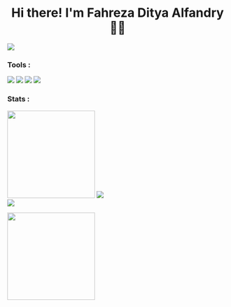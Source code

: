 # <h1 align="center"> Hi there! I'm Fahreza Ditya Alfandry 🤙🤙 </h1>

<a href="https://www.youtube.com/watch?v=l_YYz41jHjc"><img src="https://user-images.githubusercontent.com/73097560/115834477-dbab4500-a447-11eb-908a-139a6edaec5c.gif"></a>


### Tools :
<p>
  <img src="https://img.shields.io/badge/OS-Ubuntu-orange?&logo=ubuntu" />
  <img src="https://img.shields.io/badge/OS-Windows-blue?&logo=windows" />
  <img src="https://img.shields.io/badge/Text%20Editor-Android%20Studio-lightgreen?&logo=android%20studio&logoColor=lightgreen" />
  <img src="https://gpvc.arturio.dev/fhrzdty31" />
</p>

### Stats :
<p>
  <img src="https://github-readme-stats.vercel.app/api?username=fhrzdty31&show_icons=true&theme=github_dark" height=200 />
  <img src="https://github-readme-streak-stats.herokuapp.com/?user=fhrzdty31&theme=github_dark" />
  <br>
  <img src="https://activity-graph.herokuapp.com/graph?username=fhrzdty31&theme=github_dark" />
</p>

<img src="https://github-readme-stats.vercel.app/api/top-langs/?username=fhrzdty31&layout=compact&theme=tokyonight" height=200 />
